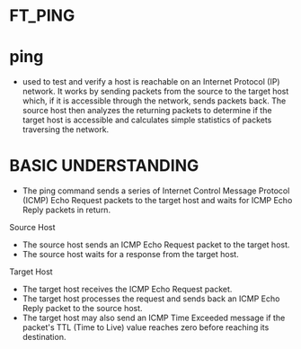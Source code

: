 # FT_PING

# ping
- used to test and verify a host is reachable on an Internet Protocol (IP) network. It works by sending packets from the source to the target host which, if it is accessible through the network, sends packets back. The source host then analyzes the returning packets to determine if the target host is accessible and calculates simple statistics of packets traversing the network.


# BASIC UNDERSTANDING
- The ping command sends a series of Internet Control Message Protocol (ICMP) Echo Request packets to the target host and waits for ICMP Echo Reply packets in return.

Source Host
- The source host sends an ICMP Echo Request packet to the target host.
- The source host waits for a response from the target host.

Target Host
- The target host receives the ICMP Echo Request packet.
- The target host processes the request and sends back an ICMP Echo Reply packet to the source host.
- The target host may also send an ICMP Time Exceeded message if the packet's TTL (Time to Live) value reaches zero before reaching its destination.
